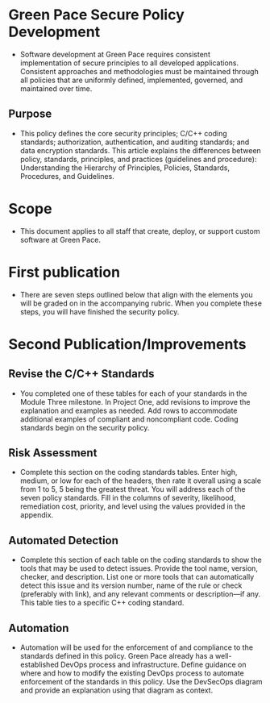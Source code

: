 # Green Pace Secure Policy Development
* Software development at Green Pace requires consistent implementation of secure principles to all developed applications. Consistent approaches and methodologies must be maintained through all policies that are uniformly defined, implemented, governed, and maintained over time.

## Purpose
* This policy defines the core security principles; C/C++ coding standards; authorization, authentication, and auditing standards; and data encryption standards. This article explains the differences between policy, standards, principles, and practices (guidelines and procedure): Understanding the Hierarchy of Principles, Policies, Standards, Procedures, and Guidelines.

# Scope
* This document applies to all staff that create, deploy, or support custom software at Green Pace.

# First publication
* There are seven steps outlined below that align with the elements you will be graded on in the accompanying rubric. When you complete these steps, you will have finished the security policy.

# Second Publication/Improvements
## Revise the C/C++ Standards
* You completed one of these tables for each of your standards in the Module Three milestone. In Project One, add revisions to improve the explanation and examples as needed. Add rows to accommodate additional examples of compliant and noncompliant code. Coding standards begin on the security policy.

## Risk Assessment
* Complete this section on the coding standards tables. Enter high, medium, or low for each of the headers, then rate it overall using a scale from 1 to 5, 5 being the greatest threat. You will address each of the seven policy standards. Fill in the columns of severity, likelihood, remediation cost, priority, and level using the values provided in the appendix.

## Automated Detection
* Complete this section of each table on the coding standards to show the tools that may be used to detect issues. Provide the tool name, version, checker, and description. List one or more tools that can automatically detect this issue and its version number, name of the rule or check (preferably with link), and any relevant comments or description—if any. This table ties to a specific C++ coding standard.

## Automation
* Automation will be used for the enforcement of and compliance to the standards defined in this policy. Green Pace already has a well-established DevOps process and infrastructure. Define guidance on where and how to modify the existing DevOps process to automate enforcement of the standards in this policy. Use the DevSecOps diagram and provide an explanation using that diagram as context.
